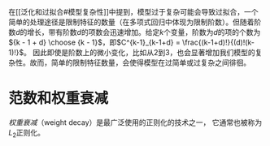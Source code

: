 在[[泛化和过拟合#模型复杂性]]中提到，模型过于复杂可能会导致过拟合，一个简单的处理途径是限制特征的数量（在多项式回归中体现为限制阶数）。但随着阶数$d$的增长，带有阶数$d$的项数会迅速增加。给定$k$个变量，阶数为$d$的项的个数为${k - 1 + d} \choose {k - 1}$，即$C^{k-1}_{k-1+d} = \frac{(k-1+d)!}{(d)!(k-1)!}$。
因此即使是阶数上的微小变化，比如从2到3，也会显著增加我们模型的复杂性。故而，简单的限制特征数量，会使得模型在过简单或过复杂之间徘徊。

# 范数和权重衰减
*权重衰减*（weight decay）是最广泛使用的正则化的技术之一， 它通常也被称为$L_2$正则化。